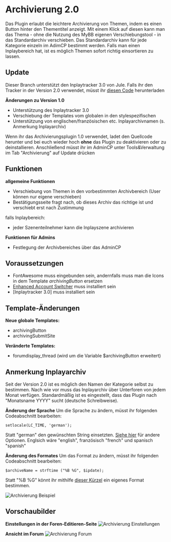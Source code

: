 # Archivierung 2.0
Das Plugin erlaubt die leichtere Archivierung von Themen, indem es einen Button hinter den Thementitel anzeigt. Mit einem Klick auf diesen kann man das Thema - ohne die Nutzung des MyBB eigenen Verschiebungstool - in das Standardarchiv verschieben. Das Standardarchiv kann für jede Kategorie einzeln im AdimCP bestimmt werden. Falls man einen Inplaybereich hat, ist es möglich Themen sofort richtig einsortieren zu lassen. 

## Update
Dieser Branch unterstützt den Inplaytracker 3.0 von Jule. Falls ihr den Tracker in der Version 2.0 verwendet, müsst ihr [diesen Code](https://github.com/aheartforspinach/Archivierung/tree/version1) herunterladen

__Änderungen zu Version 1.0__
* Unterstützung des Inplaytracker 3.0
* Verschiebung der Templates vom globalen in den stylespezifischen
* Unterstützung von englischen/französischen etc. Inplayarchivnamen (s. Anmerkung Inplayarchiv)

Wenn ihr das Archivierungsplugin 1.0 verwendet, ladet den Quellcode herunter und bei euch wieder hoch __ohne__ das Plugin zu deaktivieren oder zu deinstallieren. Anschließend müsst ihr im AdminCP unter Tools&Verwaltung im Tab "Archivierung" auf Update drücken

## Funktionen
__allgemeine Funktionen__
* Verschiebung von Themen in den vorbestimmten Archivbereich (User können nur eigene verschieben)
* Bestätigungsseite fragt nach, ob dieses Archiv das richtige ist und verschiebt erst nach Zustimmung

falls Inplaybereich:
* jeder Szenenteilnehmer kann die Inplayszene archivieren

__Funktionen für Admins__
* Festlegung der Archivbereiches über das AdminCP

## Voraussetzungen
* FontAwesome muss eingebunden sein, andernfalls muss man die Icons in dem Template _archivingButton_ ersetzen
* [Enhanced Account Switcher](http://doylecc.altervista.org/bb/downloads.php?dlid=26&cat=2) muss installiert sein 
* [Inplaytracker 3.0] muss installiert sein

## Template-Änderungen
__Neue globale Templates:__
* archivingButton
* archivingSubmitSite

__Veränderte Templates:__
* forumdisplay_thread (wird um die Variable $archivingButton erweitert)

## Anmerkung Inplayarchiv
Seit der Version 2.0 ist es möglich den Namen der Kategorie selbst zu bestimmen. Nach wie vor muss das Inplayarchiv über Unterforen von jedem Monat verfügen. Standardmäßig ist es eingestellt, dass das Plugin nach "Monatsname YYYY" sucht (deutsche Schreibweise).

__Änderung der Sprache__
Um die Sprache zu ändern, müsst ihr folgenden Codeabschnitt bearbeiten:

```setlocale(LC_TIME, 'german');```

Statt "german" den gewünschten String einsetzten. [Siehe hier](https://docs.microsoft.com/en-us/previous-versions/visualstudio/visual-studio-2008/39cwe7zf(v=vs.90)?redirectedfrom=MSDN) für andere Optionen. Englsich wäre "english", französisch "french" und spanisch "spanish"

__Änderung des Formates__
Um das Format zu ändern, müsst ihr folgenden Codeabschnitt bearbeiten:

```$archiveName = strftime ("%B %G", $ipdate);```

Statt "%B %G" könnt ihr mithilfe [dieser Kürzel](https://www.php.net/manual/de/function.strftime.php) ein eigenes Format bestimmen.

![Archivierung Beispiel](https://aheartforspinach.de/upload/plugins/archiving_example.png)

## Vorschaubilder
__Einstellungen in der Foren-Editieren-Seite__
![Archivierung Einstellungen](https://aheartforspinach.de/upload/plugins/archiving_settings.png)

__Ansicht im Forum__
![Archivierung Forum](https://aheartforspinach.de/upload/plugins/archiving_forum.png)
